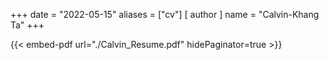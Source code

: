 +++
date = "2022-05-15"
aliases = ["cv"]
[ author ]
  name = "Calvin-Khang Ta"
+++

{{< embed-pdf url="./Calvin_Resume.pdf" hidePaginator=true >}}